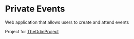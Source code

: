# Private Events

Web application that allows users to create and attend events

Project for [TheOdinProject](https://www.theodinproject.com)